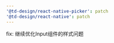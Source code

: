 ```yaml
---
'@td-design/react-native-picker': patch
'@td-design/react-native': patch
---
```


fix: 继续优化Input组件的样式问题

